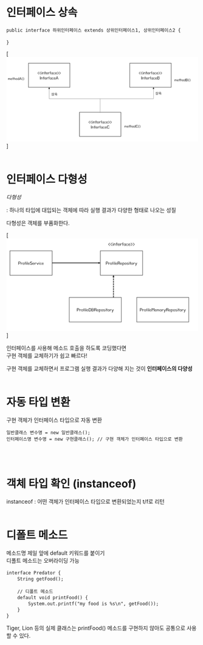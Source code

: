 # 인터페이스 상속 #

```
public interface 하위인터페이스 extends 상위인터페이스1, 상위인터페이스2 {

}
```
[![인터페이스 상속](Java\src\dailyquiz\Feb05\Untitled.png)]
<br><br>

# 인터페이스 다형성 #
*다형성* <p>: 하나의 타입에 대입되는 객체에 따라 실행 결과가 다양한 형태로 나오는 성질</p>
<p>다형성은 객체를 부품화한다.</p>

[![인터페이스 다형성](Java\src\dailyquiz\Feb05\Untitled(1).png)]

인터페이스를 사용해 메소드 호출을 하도록 코딩했다면<br>
구현 객체를 교체하기가 쉽고 빠르다!<br>

구현 객체를 교체하면서 프로그램 실행 결과가 다양해 지는 것이 **인터페이스의 다양성**
<br><br>

# 자동 타입 변환 #
구현 객체가 인터페이스 타입으로 자동 변환
```
일반클래스 변수명 = new 일반클래스();
인터페이스명 변수명 = new 구현클래스(); // 구현 객체가 인터페이스 타입으로 변환
```
<br><br>

# 객체 타입 확인 (instanceof) #
instanceof : 어떤 객체가 인터페이스 타입으로 변환되었는지 t/f로 리턴
<br><br>

# 디폴트 메소드 #
메소드명 제일 앞에 default 키워드를 붙이기<br>
디폴트 메소드는 오버라이딩 가능<br>
```
interface Predator {
	String getFood();

	// 디폴트 메소드
	default void printFood() {   
		System.out.printf("my food is %s\n", getFood());
	}
}
```
Tiger, Lion 등의 실제 클래스는 printFood() 메소드를 구현하지 않아도 공통으로 사용할 수 있다. 